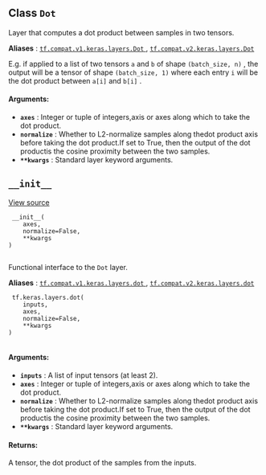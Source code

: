 

## Class  `Dot` 
Layer that computes a dot product between samples in two tensors.

**Aliases** : [ `tf.compat.v1.keras.layers.Dot` ](/api_docs/python/tf/keras/layers/Dot), [ `tf.compat.v2.keras.layers.Dot` ](/api_docs/python/tf/keras/layers/Dot)

E.g. if applied to a list of two tensors  `a`  and  `b`  of shape `(batch_size, n)` , the output will be a tensor of shape  `(batch_size, 1)` where each entry  `i`  will be the dot product between `a[i]`  and  `b[i]` .

#### Arguments:
- **`axes`** : Integer or tuple of integers,axis or axes along which to take the dot product.
- **`normalize`** : Whether to L2-normalize samples along thedot product axis before taking the dot product.If set to True, then the output of the dot productis the cosine proximity between the two samples.
- **`**kwargs`** : Standard layer keyword arguments.


##  `__init__` 
[View source](https://github.com/tensorflow/tensorflow/blob/r2.0/tensorflow/python/keras/layers/merge.py#L465-L480)

```
 __init__(
    axes,
    normalize=False,
    **kwargs
)
 
```

Functional interface to the  `Dot`  layer.

**Aliases** : [ `tf.compat.v1.keras.layers.dot` ](/api_docs/python/tf/keras/layers/dot), [ `tf.compat.v2.keras.layers.dot` ](/api_docs/python/tf/keras/layers/dot)

```
 tf.keras.layers.dot(
    inputs,
    axes,
    normalize=False,
    **kwargs
)
 
```

#### Arguments:
- **`inputs`** : A list of input tensors (at least 2).
- **`axes`** : Integer or tuple of integers,axis or axes along which to take the dot product.
- **`normalize`** : Whether to L2-normalize samples along thedot product axis before taking the dot product.If set to True, then the output of the dot productis the cosine proximity between the two samples.
- **`**kwargs`** : Standard layer keyword arguments.


#### Returns:
A tensor, the dot product of the samples from the inputs.

